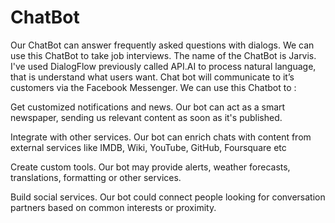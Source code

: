 # ChatBot

Our ChatBot can answer frequently asked questions with dialogs.
We can use this ChatBot to take job interviews.
The name of the ChatBot is Jarvis.
I've used DialogFlow previously called API.AI to process natural language, that is understand what users want. 
Chat bot will communicate to it’s customers via the Facebook Messenger. 
We can use this Chatbot to :

 Get customized notifications and news. Our bot can act as a smart newspaper, sending us relevant content as soon as it's published.

Integrate with other services. Our bot can enrich chats with content from external services like IMDB, Wiki, YouTube, GitHub, Foursquare etc

Create custom tools. Our bot may provide alerts, weather forecasts, translations, formatting or other services.

Build social services. Our bot could connect people looking for conversation partners based on common interests or proximity.
